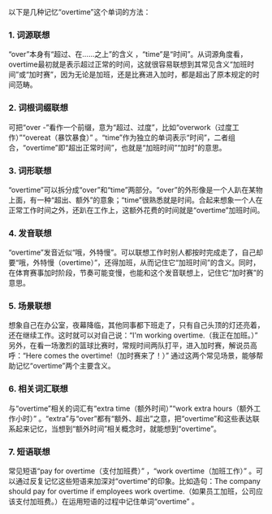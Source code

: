 以下是几种记忆“overtime”这个单词的方法：
### 1. 词源联想
 “over”本身有“超过、在……之上”的含义 ，“time”是“时间”。从词源角度看，overtime最初就是表示超过正常的时间，这就很容易联想到其常见含义“加班时间”或“加时赛”，因为无论是加班，还是比赛进入加时，都是超出了原本规定的时间范畴。

### 2. 词根词缀联想 
可把“over -”看作一个前缀，意为“超过、过度”，比如“overwork（过度工作）”“overeat（暴饮暴食）” 。“time”作为独立的单词表示“时间”，二者组合，“overtime”即“超出正常时间”，也就是“加班时间”“加时”的意思。

### 3. 词形联想
“overtime”可以拆分成“over”和“time”两部分。“over”的外形像是一个人趴在某物上面，有一种“超出、额外”的意象；“time”很熟悉就是时间。合起来想象一个人在正常工作时间之外，还趴在工作上，这额外花费的时间就是“overtime”加班时间。 

### 4. 发音联想 
“overtime”发音近似“哦，外特慢”。可以联想工作时别人都按时完成走了，自己却要“哦，外特慢（overtime）”，还得加班，从而记住它“加班时间”的含义。同时，在体育赛事加时阶段，节奏可能变慢，也能和这个发音联想上，记住它“加时赛”的意思。

### 5. 场景联想 
想象自己在办公室，夜幕降临，其他同事都下班走了，只有自己头顶的灯还亮着，还在继续工作。这时就可以对自己说：“I'm working overtime.（我正在加班。）” 另外，在看一场激烈的篮球比赛时，常规时间两队打平，进入加时赛，解说员高呼：“Here comes the overtime!（加时赛来了！）” 通过这两个常见场景，能够帮助记忆“overtime”两个主要含义。

### 6. 相关词汇联想 
与“overtime”相关的词汇有“extra time（额外时间）”“work extra hours（额外工作小时）” 。“extra”与“over”都有“额外、超出”之意，把“overtime”和这些表达联系起来记忆，当想到“额外时间”相关概念时，就能想到“overtime”。 

### 7. 短语联想 
常见短语“pay for overtime（支付加班费）” ，“work overtime（加班工作）” 。可以通过反复记忆这些短语来加深对“overtime”的印象。比如造句：The company should pay for overtime if employees work overtime.（如果员工加班，公司应该支付加班费。）在运用短语的过程中记住单词“overtime” 。 